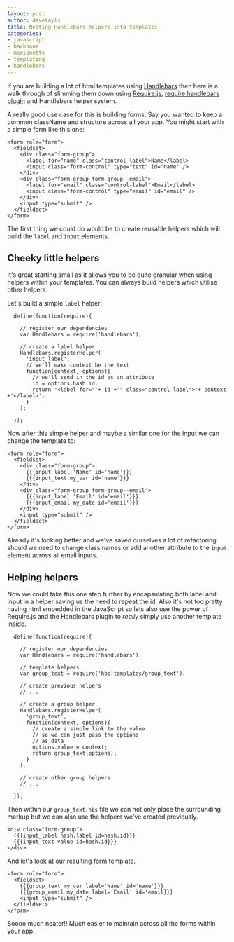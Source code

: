```yaml
---
layout: post
author: davetayls
title: Nesting Handlebars helpers into templates.
categories:
- javascript
- backbone
- marionette
- templating
- handlebars
---
```


If you are building a lot of html templates using [Handlebars](http://handlebarsjs.com/) then here is a walk through of slimming them down using [Require.js](http://requirejs.org), [require handlebars plugin](https://github.com/SlexAxton/require-handlebars-plugin) and Handlebars helper system.

A really good use case for this is building forms. Say you wanted to keep a common className and structure across all your app. You might start with a simple form like this one:

    <form role="form">
      <fieldset>
        <div class="form-group">
          <label for="name" class="control-label">Name</label>
          <input class="form-control" type="text" id="name" />
        </div>
        <div class="form-group form-group--email">
          <label for="email" class="control-label">Email</label>
          <input class="form-control" type="email" id="email" />
        </div>
        <input type="submit" />
      </fieldset>
    </form>
    
The first thing we could do would be to create reusable helpers which will build the `label` and `input` elements.

## Cheeky little helpers
It's great starting small as it allows you to be quite granular when using helpers within your templates. You can always build helpers which utilise other helpers.

Let's build a simple `label` helper:

      define(function(require){
      
        // register our dependencies
        var Handlebars = require('handlebars');
        
        // create a label helper
        Handlebars.registerHelper(
          'input_label',
          // we'll make context be the text
          function(context, options){
            // we'll send in the id as an attribute
            id = options.hash.id;
            return '<label for="'+ id +'" class="control-label">'+ context +'</label>';
          }
        );
        
      });

Now after this simple helper and maybe a similar one for the input we can change the template to:

    <form role="form">
      <fieldset>
        <div class="form-group">
          {{{input_label 'Name' id='name'}}}
          {{{input_text my_var id='name'}}}
        </div>
        <div class="form-group form-group--email">
          {{{input_label 'Email' id='email'}}}
          {{{input_email my_date id='email'}}}
        </div>
        <input type="submit" />
      </fieldset>
    </form>

Already it's looking better and we've saved ourselves a lot of refactoring should we need to change class names or add another attribute to the `input` element across all email inputs.

## Helping helpers
Now we could take this one step further by encapsulating both label and input in a helper saving us the need to repeat the id. Also it's not too pretty having html embedded in the JavaScript so lets also use the power of Require.js and the Handlebars plugin to *really* simply use another template inside.

      define(function(require){
      
        // register our dependencies
        var Handlebars = require('handlebars');
        
        // template helpers
        var group_text = require('hbs!templates/group_text');
        
        // create previous helpers
        // ...
        
        // create a group helper
        Handlebars.registerHelper(
          'group_text',
          function(context, options){
            // create a simple link to the value
            // so we can just pass the options
            // as data
            options.value = context;
            return group_text(options);
          }
        );
        
        // create other group helpers
        // ...
        
      });

Then within our `group_text.hbs` file we can not only place the surrounding markup but we can also use the helpers we've created previously.

    <div class="form-group">
      {{{input_label hash.label id=hash.id}}}
      {{{input_text value id=hash.id}}}
    </div>

And let's look at our resulting form template.

    <form role="form">
      <fieldset>
        {{{group_text my_var label='Name' id='name'}}}
        {{{group_email my_date label='Email' id='email}}}
        <input type="submit" />
      </fieldset>
    </form>

Soooo much neater!! Much easier to maintain across all the forms within your app.


